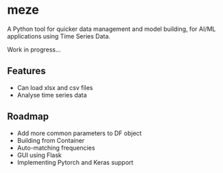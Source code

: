 # meze

A Python tool for quicker data management and model building, for AI/ML applications using Time Series Data.

Work in progress...


## Features

- Can load xlsx and csv files
- Analyse time series data


## Roadmap

- Add more common parameters to DF object
- Building from Container
- Auto-matching frequencies
- GUI using Flask
- Implementing Pytorch and Keras support